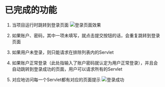 # 已完成的功能
1. 当项目运行时跳转到登录页面
![登录页面效果](https://github.com/BankZhang/JAVAWEB-HomeWork/tree/main/LoginFilter_demo/Pic/Login.png)
2. 如果账户、密码，其中一项未填写，就点击提交按钮的话，会重复跳转到登录页面

3. 如果用户未登录，则只能请求在排除列表内的Servlet

4. 如果账户正常登录（此处指输入了账户密码就认定为用户正常登录），并且会自动跳转到登录成功的页面，用户可以请求所有的Servlet

5. 对应地访问每一个Servlet都有对应的页面提示
![登录成功](https://github.com/BankZhang/JAVAWEB-HomeWork/tree/main/LoginFilter_demo/Pic/LoginSuccess.png)
